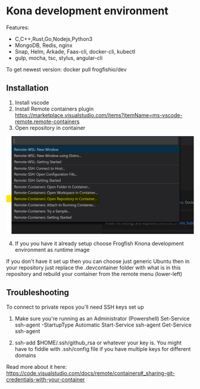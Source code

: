 # Kona development environment

Features:

* C,C++,Rust,Go,Nodejs,Python3
* MongoDB, Redis, nginx
* Snap, Helm, Arkade, Faas-cli, docker-cli, kubectl
* gulp, mocha, tsc, stylus, angular-cli

To get newest version: docker pull frogfishio/dev

## Installation
1. Install vscode
2. Install Remote containers plugin https://marketplace.visualstudio.com/items?itemName=ms-vscode-remote.remote-containers
3. Open repository in container

![Open repo in container](https://raw.githubusercontent.com/frogfishio/dev/master/doc/1.jpg)

4. If you you have it already setup choose Frogfish Knona development environment as runtime image

If you don't have it set up then you can choose just generic Ubuntu then in your repository just replace the .devcontainer folder with what is in this repository and rebuild your container from the remote menu (lower-left)

## Troubleshooting

To connect to private repos you'll need SSH keys set up

1. Make sure you're running as an Administrator (Powershell)
Set-Service ssh-agent -StartupType Automatic
Start-Service ssh-agent
Get-Service ssh-agent

2. ssh-add $HOME/.ssh/github_rsa or whatever your key is. You might have to fiddle with .ssh/config file if you have multiple keys for different domains

Read more about it here: https://code.visualstudio.com/docs/remote/containers#_sharing-git-credentials-with-your-container
